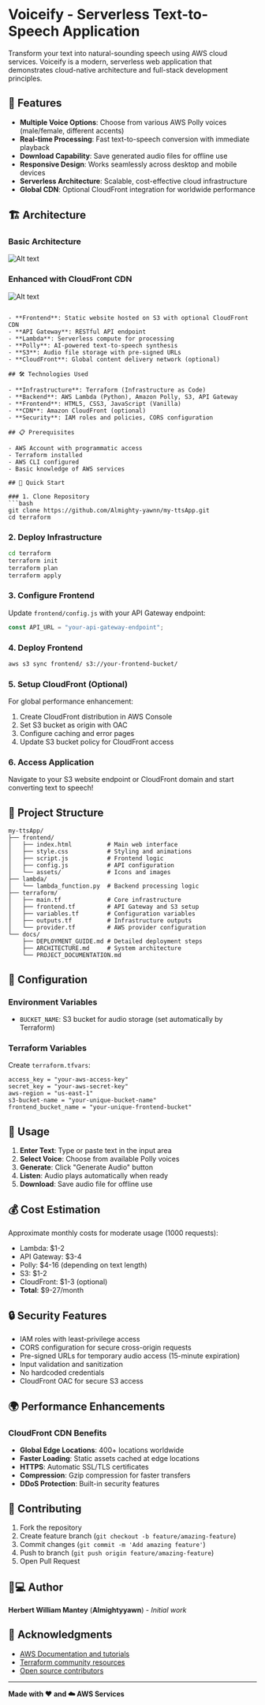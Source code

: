 # Voiceify - Serverless Text-to-Speech Application

Transform your text into natural-sounding speech using AWS cloud services. Voiceify is a modern, serverless web application that demonstrates cloud-native architecture and full-stack development principles.

## 🚀 Features

- **Multiple Voice Options**: Choose from various AWS Polly voices (male/female, different accents)
- **Real-time Processing**: Fast text-to-speech conversion with immediate playback
- **Download Capability**: Save generated audio files for offline use
- **Responsive Design**: Works seamlessly across desktop and mobile devices
- **Serverless Architecture**: Scalable, cost-effective cloud infrastructure
- **Global CDN**: Optional CloudFront integration for worldwide performance

## 🏗️ Architecture

### Basic Architecture
![Alt text](frontend/asset/architecture.png)

### Enhanced with CloudFront CDN
![Alt text](frontend/asset/enh-architecture.png)


```

- **Frontend**: Static website hosted on S3 with optional CloudFront CDN
- **API Gateway**: RESTful API endpoint
- **Lambda**: Serverless compute for processing
- **Polly**: AI-powered text-to-speech synthesis
- **S3**: Audio file storage with pre-signed URLs
- **CloudFront**: Global content delivery network (optional)

## 🛠️ Technologies Used

- **Infrastructure**: Terraform (Infrastructure as Code)
- **Backend**: AWS Lambda (Python), Amazon Polly, S3, API Gateway
- **Frontend**: HTML5, CSS3, JavaScript (Vanilla)
- **CDN**: Amazon CloudFront (optional)
- **Security**: IAM roles and policies, CORS configuration

## 📋 Prerequisites

- AWS Account with programmatic access
- Terraform installed
- AWS CLI configured
- Basic knowledge of AWS services

## 🚀 Quick Start

### 1. Clone Repository
```bash
git clone https://github.com/Almighty-yawnn/my-ttsApp.git
cd terraform
```

### 2. Deploy Infrastructure
```bash
cd terraform
terraform init
terraform plan
terraform apply
```

### 3. Configure Frontend
Update `frontend/config.js` with your API Gateway endpoint:
```javascript
const API_URL = "your-api-gateway-endpoint";
```

### 4. Deploy Frontend
```bash
aws s3 sync frontend/ s3://your-frontend-bucket/
```

### 5. Setup CloudFront (Optional)
For global performance enhancement:
1. Create CloudFront distribution in AWS Console
2. Set S3 bucket as origin with OAC
3. Configure caching and error pages
4. Update S3 bucket policy for CloudFront access

### 6. Access Application
Navigate to your S3 website endpoint or CloudFront domain and start converting text to speech!

## 📁 Project Structure

```
my-ttsApp/
├── frontend/
│   ├── index.html          # Main web interface
│   ├── style.css           # Styling and animations
│   ├── script.js           # Frontend logic
│   ├── config.js           # API configuration
│   └── assets/             # Icons and images
├── lambda/
│   └── lambda_function.py  # Backend processing logic
├── terraform/
│   ├── main.tf             # Core infrastructure
│   ├── frontend.tf         # API Gateway and S3 setup
│   ├── variables.tf        # Configuration variables
│   ├── outputs.tf          # Infrastructure outputs
│   └── provider.tf         # AWS provider configuration
└── docs/
    ├── DEPLOYMENT_GUIDE.md # Detailed deployment steps
    ├── ARCHITECTURE.md     # System architecture
    └── PROJECT_DOCUMENTATION.md
```

## 🔧 Configuration

### Environment Variables
- `BUCKET_NAME`: S3 bucket for audio storage (set automatically by Terraform)

### Terraform Variables
Create `terraform.tfvars`:
```hcl
access_key = "your-aws-access-key"
secret_key = "your-aws-secret-key"
aws-region = "us-east-1"
s3-bucket-name = "your-unique-bucket-name"
frontend_bucket_name = "your-unique-frontend-bucket"
```

## 🎯 Usage

1. **Enter Text**: Type or paste text in the input area
2. **Select Voice**: Choose from available Polly voices
3. **Generate**: Click "Generate Audio" button
4. **Listen**: Audio plays automatically when ready
5. **Download**: Save audio file for offline use

## 💰 Cost Estimation

Approximate monthly costs for moderate usage (1000 requests):
- Lambda: $1-2
- API Gateway: $3-4
- Polly: $4-16 (depending on text length)
- S3: $1-2
- CloudFront: $1-3 (optional)
- **Total**: $9-27/month

## 🔒 Security Features

- IAM roles with least-privilege access
- CORS configuration for secure cross-origin requests
- Pre-signed URLs for temporary audio access (15-minute expiration)
- Input validation and sanitization
- No hardcoded credentials
- CloudFront OAC for secure S3 access

## 🌍 Performance Enhancements

### CloudFront CDN Benefits
- **Global Edge Locations**: 400+ locations worldwide
- **Faster Loading**: Static assets cached at edge locations
- **HTTPS**: Automatic SSL/TLS certificates
- **Compression**: Gzip compression for faster transfers
- **DDoS Protection**: Built-in security features

## 🤝 Contributing

1. Fork the repository
2. Create feature branch (`git checkout -b feature/amazing-feature`)
3. Commit changes (`git commit -m 'Add amazing feature'`)
4. Push to branch (`git push origin feature/amazing-feature`)
5. Open Pull Request

## 👨💻 Author

**Herbert William Mantey** (**Almightyyawn**) - *Initial work*

## 🙏 Acknowledgments

- [AWS Documentation and tutorials](https://aws.amazon.com/documentation-overview/)
- [Terraform community resources](https://developer.hashicorp.com/terraform/tutorials)
- [Open source contributors](https://youtu.be/5L2ohcTAvj8?si=X09B0M5gFnXTM90p)

---

**Made with ❤️ and ☁️ AWS Services**